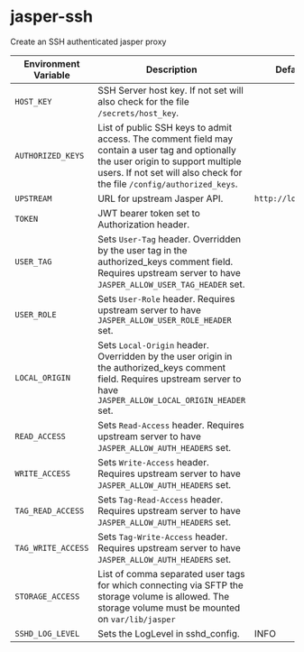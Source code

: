 # jasper-ssh
Create an SSH authenticated jasper proxy

| Environment Variable | Description                                                                                                                                                                                                    | Default Value            |
|----------------------|----------------------------------------------------------------------------------------------------------------------------------------------------------------------------------------------------------------|--------------------------|
| `HOST_KEY`           | SSH Server host key. If not set will also check for the file `/secrets/host_key`.                                                                                                                              |                          |
| `AUTHORIZED_KEYS`    | List of public SSH keys to admit access. The comment field may contain a user tag and optionally the user origin to support multiple users. If not set will also check for the file `/config/authorized_keys`. |                          |
| `UPSTREAM`           | URL for upstream Jasper API.                                                                                                                                                                                   | `http://localhost:8081/` |
| `TOKEN`              | JWT bearer token set to Authorization header.                                                                                                                                                                  |  |
| `USER_TAG`           | Sets `User-Tag` header. Overridden by the user tag in the authorized_keys comment field. Requires upstream server to have `JASPER_ALLOW_USER_TAG_HEADER` set.                                                  |                          |
| `USER_ROLE`          | Sets `User-Role` header. Requires upstream server to have `JASPER_ALLOW_USER_ROLE_HEADER` set.                                                                                                                 |                          |
| `LOCAL_ORIGIN`       | Sets `Local-Origin` header. Overridden by the user origin in the authorized_keys comment field. Requires upstream server to have `JASPER_ALLOW_LOCAL_ORIGIN_HEADER` set.                                       |                          |
| `READ_ACCESS`        | Sets `Read-Access` header. Requires upstream server to have `JASPER_ALLOW_AUTH_HEADERS` set.                                                                                                                   |                          |
| `WRITE_ACCESS`       | Sets `Write-Access` header. Requires upstream server to have `JASPER_ALLOW_AUTH_HEADERS` set.                                                                                                                  |                          |
| `TAG_READ_ACCESS`    | Sets `Tag-Read-Access` header. Requires upstream server to have `JASPER_ALLOW_AUTH_HEADERS` set.                                                                                                               |                          |
| `TAG_WRITE_ACCESS`   | Sets `Tag-Write-Access` header. Requires upstream server to have `JASPER_ALLOW_AUTH_HEADERS` set.                                                                                                              |                          |
| `STORAGE_ACCESS`     | List of comma separated user tags for which connecting via SFTP the storage volume is allowed. The storage volume must be mounted on `var/lib/jasper`                    |                          |
| `SSHD_LOG_LEVEL`     | Sets the LogLevel in sshd_config.                                                                                                                                                                              | INFO                     |
